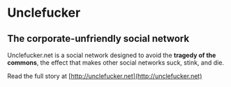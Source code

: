 # Unclefucker
## The corporate-unfriendly social network

Unclefucker.net is a social network designed to avoid the **tragedy of the commons**, 
the effect that makes other social networks suck, stink, and die.

Read the full story at [http://unclefucker.net](http://unclefucker.net)
